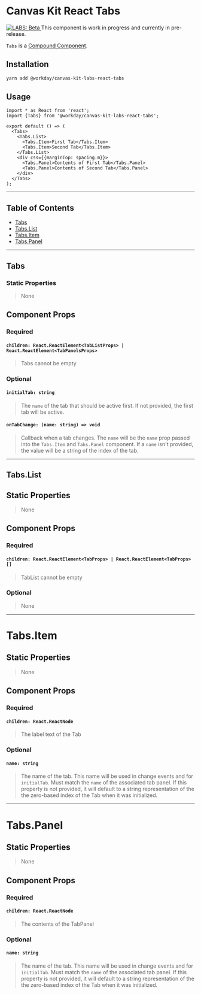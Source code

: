 # Canvas Kit React Tabs

<a href="https://github.com/Workday/canvas-kit/tree/master/modules/_labs/README.md">
  <img src="https://img.shields.io/badge/LABS-beta-orange" alt="LABS: Beta" />
</a>  This component is work in progress and currently in pre-release.

`Tabs` is a [Compound Component](../../../../COMPOUND_COMPONENTS.md).

## Installation

```sh
yarn add @workday/canvas-kit-labs-react-tabs
```

## Usage

```tsx
import * as React from 'react';
import {Tabs} from '@workday/canvas-kit-labs-react-tabs';

export default () => (
  <Tabs>
    <Tabs.List>
      <Tabs.Item>First Tab</Tabs.Item>
      <Tabs.Item>Second Tab</Tabs.Item>
    </Tabs.List>
    <div css={{marginTop: spacing.m}}>
      <Tabs.Panel>Contents of First Tab</Tabs.Panel>
      <Tabs.Panel>Contents of Second Tab</Tabs.Panel>
    </div>
  </Tabs>
);
```

---

## Table of Contents

- [Tabs](#tabs)
- [Tabs.List](#tabslist)
- [Tabs.Item](#tabsitem)
- [Tabs.Panel](#tabspanel)

---

## Tabs

### Static Properties

> None

## Component Props

### Required

#### `children: React.ReactElement<TabListProps> | React.ReactElement<TabPanelsProps>`

> Tabs cannot be empty

### Optional

#### `initialTab: string`

> The `name` of the tab that should be active first. If not provided, the first tab will be active.

#### `onTabChange: (name: string) => void`

> Callback when a tab changes. The `name` will be the `name` prop passed into the `Tabs.Item` and
> `Tabs.Panel` component. If a `name` isn't provided, the value will be a string of the index of the
> tab.

---

## Tabs.List

## Static Properties

> None

## Component Props

### Required

#### `children: React.ReactElement<TabProps> | React.ReactElement<TabProps>[]`

> TabList cannot be empty

### Optional

> None

---

# Tabs.Item

## Static Properties

> None

## Component Props

### Required

#### `children: React.ReactNode`

> The label text of the Tab

### Optional

#### `name: string`

> The name of the tab. This name will be used in change events and for `initialTab`. Must match the
> `name` of the associated tab panel. If this property is not provided, it will default to a string
> representation of the the zero-based index of the Tab when it was initialized.

---

# Tabs.Panel

## Static Properties

> None

## Component Props

### Required

#### `children: React.ReactNode`

> The contents of the TabPanel

### Optional

#### `name: string`

> The name of the tab. This name will be used in change events and for `initialTab`. Must match the
> `name` of the associated tab panel. If this property is not provided, it will default to a string
> representation of the the zero-based index of the Tab when it was initialized.
